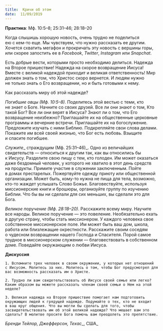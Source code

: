 ```yaml
---
title:  Кричи об этом
date:  11/09/2019
---
```


**Практика**: Мф. 10:5–8; 25:31–46; 28:18–20

Когда слышишь хорошую новость, очень трудно не поделиться ею с кем-то еще. Мы чувствуем, что нужно рассказать ее другим. Хочется схватить мегафон и прокричать эту новость с вершины горы, или скорее запостить ее в _Facebook_, _Twitter_, _Instagram_ или _Snapchat_.

Есть добрые вести, которыми просто необходимо делиться. Надежда на Второе пришествие! Надежда на скорое возвращение Иисуса! Вместе с великой надеждой приходит и великая ответственность! Мир должен знать о том, что Христос скоро вернется. И людям нужно не только знать о Его возвращении, но и быть готовыми к нему.

Как рассказать миру об этой надежде?

_Погибшие овцы (Мф. 10:5–8)._ Поделитесь этой вестью с теми, кто не знает о Боге. Начните со своих друзей. Все ли они знают о том, Кто такой Бог? Все ли они верят в Иисуса? Знают ли о том, что Его возвращение неизбежно? Приглашайте их на общественные церковные программы и вечерние встречи. Приглашайте их на богослужение. Предложите изучать с ними Библию. Подкрепляйте свои слова делами. Покажите им всей своей жизнью, что Бог есть любовь. Взыщите и спасите погибшее.

_Служите__ страждущим (Мф. 25:31–46)_. Одно из величайших свидетельств — относиться к другим так, как вы относились бы к Иисусу. Разделите свою пищу с тем, кто голоден. Им может оказаться даже бездомный человек, у которого не хватило в этот день средств на продукты. Примите участие в служении заключенным. Пойте в домах престарелых. Пожертвуйте одежду приюту или общественной организации. Может быть, кому-то нужна не пища для тела, возможно, кто-то жаждет услышать Слово Божье. Благовествуйте, используя миссионерские книги и брошюры, организуйте группу по изучению Библии. Что бы вы ни сделали для сих меньших, вы сделали это для Бога.

_Великое поручение (Мф. 28:18–20)_. Расскажите всему миру. Научите все народы. Великое поручение — это повеление. Необязательно ехать в другую страну, чтобы стать миссионером. У каждого человека свое собственное миссионерское поле. Им может быть ваш дом, школа, работа или близлежащие окрестности. Расскажите своим соседям о чудесном возвращении нашего Господа и Спасителя. Порой самое трудное в миссионерском служении — благовествовать в собственном доме. Поведайте окружающим о любви Иисуса.

**Дискуссия**

`1.	Вспомните трех человек в своем окружении, у которых нет отношений с Иисусом. Молитесь за них. Молитесь о том, чтобы Бог предусмотрел для вас возможность рассказать им о Христе.`

`2.	Трудно ли вам свидетельствовать об Иисусе своей семье или легко? Каким образом вы можете рассказать членам своей семьи о Нем на этой неделе?`

`3.	Великая надежда на Второе пришествие помогает нам подготовить окружающих людей к грядущей надежде. Подумайте о тех, кто не входит в ваш круг общения. Что вы могли бы сделать для того, чтобы засвидетельствовать им об этой великой надежде? Что мешает вам это сделать? В молитве просите Бога помочь вам преодолеть это препятствие.`

_Бренди Тейлор, Джефферсон, Техас__, США_